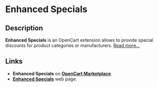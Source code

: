 # Enhanced Specials

## Description
**Enhanced Specials** is an OpenCart extension allows to provide special discounts for product categories or manufacturers.
[Read more...](./module/README.md)

## Links
* **Enhanced Specials** on **[OpenCart Marketplace](https://www.opencart.com/index.php?route=marketplace/extension/info&extension_id=43136)**.
* **[Enhanced Specials](https://www.ocmod.space/enhanced-specials)** web page.
